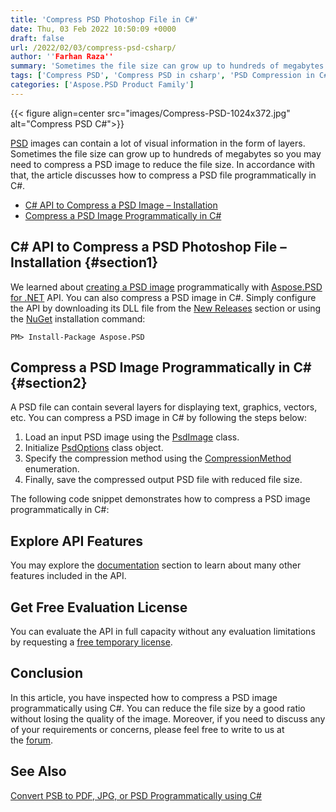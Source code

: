 ```yaml
---
title: 'Compress PSD Photoshop File in C#'
date: Thu, 03 Feb 2022 10:50:09 +0000
draft: false
url: /2022/02/03/compress-psd-csharp/
author: ''Farhan Raza''
summary: 'Sometimes the file size can grow up to hundreds of megabytes so you may need to compress a PSD image to reduce the file size. In accordance with that, the article discusses how to **compress a PSD file programmatically in C#**.'
tags: ['Compress PSD', 'Compress PSD in csharp', 'PSD Compression in C#', 'Reduce PSD File Size']
categories: ['Aspose.PSD Product Family']
---
```




{{< figure align=center src="images/Compress-PSD-1024x372.jpg" alt="Compress PSD C#">}}


[PSD][1] images can contain a lot of visual information in the form of layers. Sometimes the file size can grow up to hundreds of megabytes so you may need to compress a PSD image to reduce the file size. In accordance with that, the article discusses how to compress a PSD file programmatically in C#.

*   [C# API to Compress a PSD Image – Installation][2]
*   [Compress a PSD Image Programmatically in C#][3]

## C# API to Compress a PSD Photoshop File – Installation {#section1}

We learned about [creating a PSD image][4] programmatically with [Aspose.PSD for .NET][5] API. You can also compress a PSD image in C#. Simply configure the API by downloading its DLL file from the [New Releases][6] section or using the [NuGet][7] installation command:

```
PM> Install-Package Aspose.PSD
```

## Compress a PSD Image Programmatically in C# {#section2}

A PSD file can contain several layers for displaying text, graphics, vectors, etc. You can compress a PSD image in C# by following the steps below:

1.  Load an input PSD image using the [PsdImage][8] class.
2.  Initialize [PsdOptions][9] class object.
3.  Specify the compression method using the [CompressionMethod][10] enumeration.
4.  Finally, save the compressed output PSD file with reduced file size.

The following code snippet demonstrates how to compress a PSD image programmatically in C#:



## Explore API Features

You may explore the [documentation][11] section to learn about many other features included in the API.

## Get Free Evaluation License

You can evaluate the API in full capacity without any evaluation limitations by requesting a [free temporary license][12].

## Conclusion

In this article, you have inspected how to compress a PSD image programmatically using C#. You can reduce the file size by a good ratio without losing the quality of the image. Moreover, if you need to discuss any of your requirements or concerns, please feel free to write to us at the [forum][13].

## See Also

[Convert PSB to PDF, JPG, or PSD Programmatically using C#][14]




[1]: https://docs.fileformat.com/image/psd/
[2]: #section1
[3]: #section2
[4]: https://blog.aspose.com/2022/02/02/create-psd-image-csharp/
[5]: https://products.aspose.com/psd/net/
[6]: https://downloads.aspose.com/psd/net
[7]: https://www.nuget.org/packages/Aspose.Psd/
[8]: https://apireference.aspose.com/psd/net/aspose.psd.fileformats.psd/psdimage
[9]: https://apireference.aspose.com/psd/net/aspose.psd.imageoptions/psdoptions
[10]: https://apireference.aspose.com/psd/net/aspose.psd.fileformats.psd/compressionmethod
[11]: https://docs.aspose.com/psd/net/
[12]: https://purchase.aspose.com/temporary-license
[13]: https://forum.aspose.com/c/psd
[14]: https://blog.aspose.com/2021/07/16/convert-psb-to-pdf-jpg-or-psd-programmatically-using-csharp/




